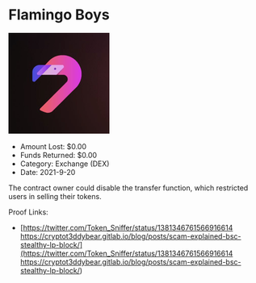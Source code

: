 # Flamingo Boys
![Flamingo Boys](/rektimages/Flamingo-Boys.png)
- Amount Lost: $0.00
- Funds Returned: $0.00
- Category: Exchange (DEX)
- Date: 2021-9-20

The contract owner could disable the transfer function, which restricted users in selling their tokens.


Proof Links:
- [https://twitter.com/Token_Sniffer/status/1381346761566916614 https://cryptot3ddybear.gitlab.io/blog/posts/scam-explained-bsc-stealthy-lp-block/](https://twitter.com/Token_Sniffer/status/1381346761566916614 https://cryptot3ddybear.gitlab.io/blog/posts/scam-explained-bsc-stealthy-lp-block/)


